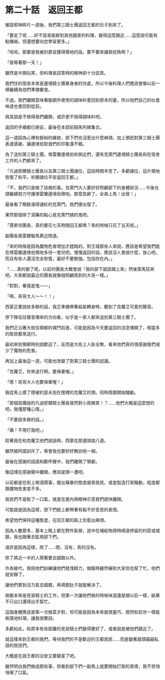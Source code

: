 # 第二十話　返回王都

摧毀邪神碎片一週後，我們第三騎士團返回王都的日子到來了。

「要走了呢......好不容易能聊到其他國家的料理，變得這麼親近......這麼說可能有點僭越，但還想要向您學習更多。」

「哈哈，那要是我被封爵並獲得領地的話，要不要來讓我挖角啊？」

「我等著那一天！」

雖然是半開玩笑，但料理長回答時的眼神卻十分認真。

我們住的宿舍本來是邊境騎士團單身者的住處，所以今後料理人們應該會像以前一樣繼續為他們準備餐食。

不過，我們離開意味著能額外使用的調味料會回到原本的量，所以他們自己的伙食味道也會回到從前。

與其說是不捨得我們離開，或許更不捨得調味料吧。

返回的手續都已辦妥，最後在本邸前騎馬列隊集合。

這一週因為心裡有餘裕的緣故，部下們也沒惹出什麼麻煩，加上領民對第三騎士團表達感謝，讓邊境伯對我們的印象還不錯。

為了送別第三騎士團，塔雷蘭邊境伯和側近們，還有克萊門邊境騎士團長和在宿舍工作的人們都來了。

「凡迪耶爾騎士團長以及第三騎士團諸位，這段時間辛苦了。多虧諸位，這片領地恢復了和平。祈願諸位平安返回王都。」

「不，我們只是做了該做的事。克萊門大人要好好照顧部下的身體狀況......今後也請繼續努力守護塔雷蘭邊境伯領地。那麼告辭了。全員上馬！出發！」

最後看了眼臉漲得通紅的克萊門，我們便出發了。

果然那個摻了瀉藥的點心是克萊門搞的鬼吧。

「賈斯坦團長，真的要花七天時間回王都嗎？來的時候只花了五天呢。」

副團長奧雷爾驅馬靠近問道。

「來的時候是因為魔物危害增加才趕路的。對王城那些人來說，應該是希望我們能在塔雷蘭邊境伯領地多待一會兒吧。慢慢返回的話，應該沒人會說什麼，放心吧。而且有些人還沒完全恢復，最好不要勉強。包括你在內。」

「......真的變了呢。以前的團長大概會說『我的部下就該跟上來』然後策馬狂奔吧。大家都說最近的團長就像個照顧周到的大哥一樣。」

「對對，畢竟是鬼——」

「啊，哥哥大人～～！！」

西蒙正要說些多餘的話，我正準備帶著殺氣轉身時，聽到了克蘿艾可愛的聲音。

停下隊伍往聲音傳來的方向看，似乎是一家人都來送別第三騎士團了。

我們正沿著大街往領都的城門前進，可能是因為今天要返回的消息傳開了，相當多的居民都來送行。

最初來到領都時別說歡迎了，反而是大街上人影全無，看來他們真的很感謝我們減少了魔物的危害。

再加上最後這一週，可能也改變了對第三騎士團的認識。

「克蘿艾，你來送行啊。要保重喔。」

「嗯！哥哥大人也要保重喔！」

我從馬上摸了摸被約瑟夫抱在懷裡的克蘿艾的頭。同時周圍開始騷動。

「那個惡魔般的凡迪耶爾騎士團長居然對小孩微笑！？......他們大概是這麼想的吧。我懂那種心情。」

「不要說多餘的話。」

「痛！不用打我吧。」

趁著我在和克蘿艾他們說話時，西蒙在那邊胡說八道。

雖然被阿諾訓斥了，等會我也要好好教訓他一頓。

最後在感謝的話語和歡呼聲中，我們離開了領都。

像這樣在感謝聲中離開，應該是頭一遭吧。

以前都是在街上喝酒鬧事，擺出橫暴的態度威脅居民，或是製造打架騷動，程度都跟魔物危害差不多。

居民們不是鬆了一口氣，就是在屋內用眼神示意我們趕快離開。

可能就是因為這樣，部下們臉上都帶著有點不好意思的表情。

希望他們保持這種態度，在回王都的路上別惹出麻煩。

因為人數眾多，基本上晚上都在野外紮營，途中在補給物資時順道停留的村莊或城鎮，我也跟著去監視部下們。

或許是因為這樣，除了......嗯，沒有，真的沒有。

除了將近一半的人鬧著要去娼館以外。

作為替代，我陪他們訓練讓他們發洩精力，做飯時雖然嚇到大家但也幫了忙，他們就安靜了。

讓他們累到沒力氣去娼館，再填飽肚子就能解決了。

做飯本來是見習騎士的工作，但第一次讓他們做的時候味道還是跟以前一樣，結果不只出口還得出手幫忙。

這個身體應該是第一次做菜才對，但可能是因為本來就很靈巧，居然和前世一樣能俐落地料理，讓我很驚訝。

多虧如此，和原本有些距離的見習騎士們變得要好了，或者說是被他們親近了。

就這樣來到王都的我們，等待我們的不是歡迎的王都居民......而是皺著眉頭竊竊私語的居民們。

大概是在說王都的治安又要變差了吧。

雖然明白我們做過那些事，但看到部下們一副馬上就要開始打架的表情，我不禁悄悄嘆了口氣。